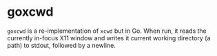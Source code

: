 
# goxcwd

`goxcwd` is a re-implementation of `xcwd` but in Go. When run, it reads the currently in-focus X11
window and writes it current working directory (a path) to stdout, followed by a newline.

